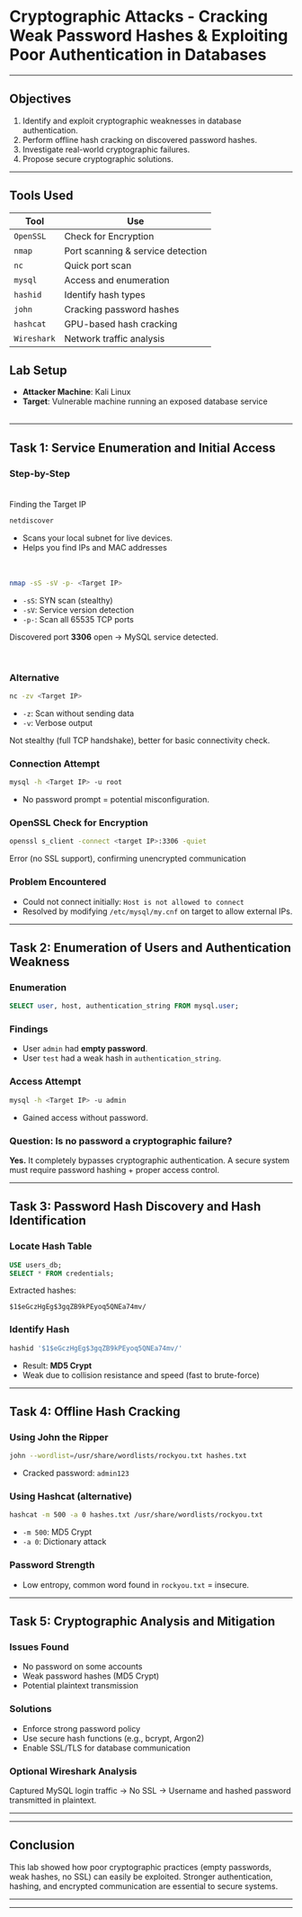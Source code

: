 # Cryptographic Attacks - Cracking Weak Password Hashes & Exploiting Poor Authentication in Databases

---

## Objectives

1. Identify and exploit cryptographic weaknesses in database authentication.
2. Perform offline hash cracking on discovered password hashes.
3. Investigate real-world cryptographic failures.
4. Propose secure cryptographic solutions.

---

## Tools Used

| Tool       | Use                               |
|------------|-----------------------------------|
| `OpenSSL`  | Check for Encryption              |
| `nmap`     | Port scanning & service detection |
| `nc`       | Quick port scan                   |
| `mysql`    | Access and enumeration            |
| `hashid`   | Identify hash types               |
| `john`     | Cracking password hashes          |
| `hashcat`  | GPU-based hash cracking           |
| `Wireshark`| Network traffic analysis          |

## Lab Setup </br>

- **Attacker Machine**: Kali Linux
- **Target**: Vulnerable machine running an exposed database service</br></br>

---

## Task 1: Service Enumeration and Initial Access

### Step-by-Step </br></br>

Finding the Target IP

```bash
netdiscover
```

- Scans your local subnet for live devices.
- Helps you find IPs and MAC addresses </br> </br> </br>

```bash
nmap -sS -sV -p- <Target IP>
```

- `-sS`: SYN scan (stealthy)
- `-sV`: Service version detection
- `-p-`: Scan all 65535 TCP ports

Discovered port **3306** open → MySQL service detected.

</br>

### Alternative

```bash
nc -zv <Target IP>
```

- `-z`: Scan without sending data
- `-v`: Verbose output

Not stealthy (full TCP handshake), better for basic connectivity check.

### Connection Attempt

```bash
mysql -h <Target IP> -u root
```

- No password prompt = potential misconfiguration.

### OpenSSL Check for Encryption

```bash
openssl s_client -connect <target IP>:3306 -quiet
```
Error (no SSL support), confirming unencrypted communication
### Problem Encountered

- Could not connect initially: `Host is not allowed to connect`
- Resolved by modifying `/etc/mysql/my.cnf` on target to allow external IPs.

---

## Task 2: Enumeration of Users and Authentication Weakness

### Enumeration

```sql
SELECT user, host, authentication_string FROM mysql.user;
```

### Findings

- User `admin` had **empty password**.
- User `test` had a weak hash in `authentication_string`.

### Access Attempt

```bash
mysql -h <Target IP> -u admin
```

- Gained access without password.

### Question: Is no password a cryptographic failure?

**Yes.** It completely bypasses cryptographic authentication. A secure system must require password hashing + proper access control.

---

## Task 3: Password Hash Discovery and Hash Identification

### Locate Hash Table

```sql
USE users_db;
SELECT * FROM credentials;
```

Extracted hashes:

```text
$1$eGczHgEg$3gqZB9kPEyoq5QNEa74mv/
```

### Identify Hash

```bash
hashid '$1$eGczHgEg$3gqZB9kPEyoq5QNEa74mv/'
```

- Result: **MD5 Crypt**
- Weak due to collision resistance and speed (fast to brute-force)

---

## Task 4: Offline Hash Cracking

### Using John the Ripper

```bash
john --wordlist=/usr/share/wordlists/rockyou.txt hashes.txt
```

- Cracked password: `admin123`

### Using Hashcat (alternative)

```bash
hashcat -m 500 -a 0 hashes.txt /usr/share/wordlists/rockyou.txt
```

- `-m 500`: MD5 Crypt
- `-a 0`: Dictionary attack

### Password Strength

- Low entropy, common word found in `rockyou.txt` = insecure.

---

## Task 5: Cryptographic Analysis and Mitigation

### Issues Found

- No password on some accounts
- Weak password hashes (MD5 Crypt)
- Potential plaintext transmission

### Solutions

- Enforce strong password policy
- Use secure hash functions (e.g., bcrypt, Argon2)
- Enable SSL/TLS for database communication

### Optional Wireshark Analysis

Captured MySQL login traffic → No SSL → Username and hashed password transmitted in plaintext.

---

---

## Conclusion

This lab showed how poor cryptographic practices (empty passwords, weak hashes, no SSL) can easily be exploited. Stronger authentication, hashing, and encrypted communication are essential to secure systems.

---

---
